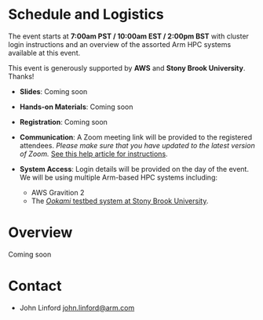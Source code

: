 # Schedule and Logistics

The event starts at **7:00am PST / 10:00am EST / 2:00pm BST** with cluster login 
instructions and an overview of the assorted Arm HPC systems available at this event.

This event is generously supported by **AWS** and **Stony Brook University**.  Thanks!

 * **Slides**: Coming soon
          
 * **Hands-on Materials**: Coming soon

 * **Registration**: Coming soon

 * **Communication**: A Zoom meeting link will be provided to the registered attendees. *Please make sure that you have updated to the latest version of Zoom.*  [See this help article for instructions](https://support.zoom.us/hc/en-us/articles/201362233-Upgrade-update-to-the-latest-version).

 * **System Access**: Login details will be provided on the day of the event. We will be using multiple Arm-based HPC systems including:
   * AWS Gravition 2
   * The [_Ookami_ testbed system at Stony Brook University](https://www.stonybrook.edu/commcms/ookami/).


# Overview

Coming soon

# Contact

 * John Linford <john.linford@arm.com>


